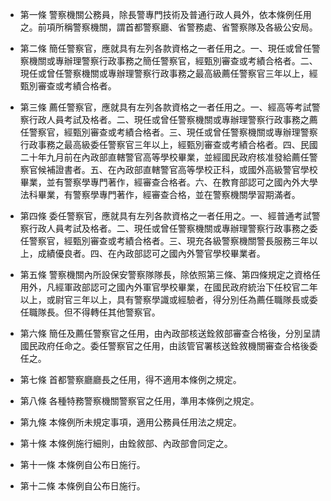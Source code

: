 * 第一條 警察機關公務員，除長警專門技術及普通行政人員外，依本條例任用之。前項所稱警察機關，謂首都警察廳、省警務處、省警察隊及各級公安局。

* 第二條 簡任警察官，應就具有左列各款資格之一者任用之。一、現任或曾任警察機關或專辦理警察行政事務之簡任警察官，經甄別審查或考績合格者。二、現任或曾任警察機關或專辦理警察行政事務之最高級薦任警察官三年以上，經甄別審查或考績合格者。

* 第三條 薦任警察官，應就具有左列各款資格之一者任用之。一、經高等考試警察行政人員考試及格者。二、現任或曾任警察機關或專辦理警察行政事務之薦任警察官，經甄別審查或考績合格者。三、現任或曾任警察機關或專辦理警察行政事務之最高級委任警察官三年以上，經甄別審查或考績合格者。四、民國二十年九月前在內政部直轄警官高等學校畢業，並經國民政府核准發給薦任警察官候補證書者。五、在內政部直轄警官高等學校正科，或國外高級警官學校畢業，並有警察學專門著作，經審查合格者。六、在教育部認可之國內外大學法科畢業，有警察學專門著作，經審查合格，並在警察機關學習期滿者。

* 第四條 委任警察官，應就具有左列各款資格之一者任用之。一、經普通考試警察行政人員考試及格者。二、現任或曾任警察機關或專辦理警察行政事務之委任警察官，經甄別審查或考績合格者。三、現充各級警察機關警長服務三年以上，成績優良者。四、在內政部認可之國內外警官學校畢業者。

* 第五條 警察機關內所設保安警察隊隊長，除依照第三條、第四條規定之資格任用外，凡經軍政部認可之國內外軍官學校畢業，在國民政府統治下任校官二年以上，或尉官三年以上，具有警察學識或經驗者，得分別任為薦任職隊長或委任職隊長。但不得轉任其他警察官。

* 第六條 簡任及薦任警察官之任用，由內政部核送銓敘部審查合格後，分別呈請國民政府任命之。委任警察官之任用，由該管官署核送銓敘機關審查合格後委任之。

* 第七條 首都警察廳廳長之任用，得不適用本條例之規定。

* 第八條 各種特務警察機關警察官之任用，準用本條例之規定。

* 第九條 本條例所未規定事項，適用公務員任用法之規定。

* 第十條 本條例施行細則，由銓敘部、內政部會同定之。

* 第十一條 本條例自公布日施行。

* 第十二條 本條例自公布日施行。

